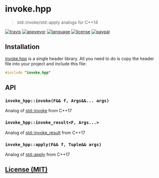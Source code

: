 # invoke.hpp

> std::invoke/std::apply analogs for C++14

[![travis][badge.travis]][travis]
[![appveyor][badge.appveyor]][appveyor]
[![language][badge.language]][language]
[![license][badge.license]][license]
[![paypal][badge.paypal]][paypal]

[badge.travis]: https://img.shields.io/travis/BlackMATov/invoke.hpp/master.svg?logo=travis&style=for-the-badge
[badge.appveyor]: https://img.shields.io/appveyor/ci/BlackMATov/invoke-hpp/master.svg?logo=appveyor&style=for-the-badge
[badge.language]: https://img.shields.io/badge/language-C%2B%2B14-red.svg?style=for-the-badge
[badge.license]: https://img.shields.io/badge/license-MIT-blue.svg?style=for-the-badge
[badge.paypal]: https://img.shields.io/badge/donate-PayPal-orange.svg?logo=paypal&colorA=00457C&style=for-the-badge

[travis]: https://travis-ci.org/BlackMATov/invoke.hpp
[appveyor]: https://ci.appveyor.com/project/BlackMATov/invoke-hpp
[language]: https://en.wikipedia.org/wiki/C%2B%2B14
[license]: https://en.wikipedia.org/wiki/MIT_License
[paypal]: https://www.paypal.me/matov

[invoke]: https://github.com/BlackMATov/invoke.hpp

## Installation

[invoke.hpp][invoke] is a single header library. All you need to do is copy the header file into your project and include this file:

```cpp
#include "invoke.hpp"
```

## API

### `invoke_hpp::invoke(F&& f, Args&&... args)`

Analog of [std::invoke](https://en.cppreference.com/w/cpp/utility/functional/invoke) from C++17

### `invoke_hpp::invoke_result<F, Args...>`

Analog of [std::invoke_result](https://en.cppreference.com/w/cpp/types/result_of) from C++17

### `invoke_hpp::apply(F&& f, Tuple&& args)`

Analog of [std::apply](https://en.cppreference.com/w/cpp/utility/apply) from C++17

## [License (MIT)](./LICENSE.md)
